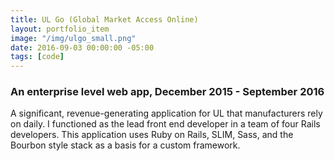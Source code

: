 ```yaml
---
title: UL Go (Global Market Access Online)
layout: portfolio_item
image: "/img/ulgo_small.png"
date: 2016-09-03 00:00:00 -05:00
tags: [code]
---
```


### An enterprise level web app, December 2015 - September 2016
<p>A significant, revenue-generating application for UL that manufacturers rely on daily. I functioned as the lead front end developer in a team of four Rails developers. This application uses Ruby on Rails, SLIM, Sass, and the Bourbon style stack as a basis for a custom framework.</p>
